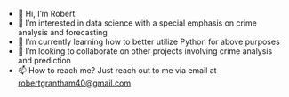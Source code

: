 - 👋 Hi, I’m Robert
- 👀 I’m interested in data science with a special emphasis on crime analysis and forecasting
- 🌱 I’m currently learning how to better utilize Python for above purposes
- 💞️ I’m looking to collaborate on other projects involving crime analysis and prediction
- 📫 How to reach me? Just reach out to me via email at robertgrantham40@gmail.com

<!---
rgrantham82/rgrantham82 is a ✨ special ✨ repository because its `README.md` (this file) appears on your GitHub profile.
You can click the Preview link to take a look at your changes.
--->
